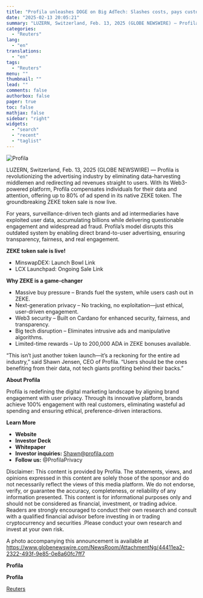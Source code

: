 ```yaml
---
title: "Profila unleashes DOGE on Big AdTech: Slashes costs, pays customers 80% of revenues in ZEKE"
date: "2025-02-13 20:05:21"
summary: "LUZERN, Switzerland, Feb. 13, 2025 (GLOBE NEWSWIRE) — Profila is revolutionizing the advertising industry by eliminating data-harvesting middlemen and redirecting ad revenues straight to users. With its Web3-powered platform, Profila compensates individuals for their data and attention, offering up to 80% of ad spend in its native ZEKE token. The..."
categories:
  - "Reuters"
lang:
  - "en"
translations:
  - "en"
tags:
  - "Reuters"
menu: ""
thumbnail: ""
lead: ""
comments: false
authorbox: false
pager: true
toc: false
mathjax: false
sidebar: "right"
widgets:
  - "search"
  - "recent"
  - "taglist"
---
```


![Profila](https://s3.tradingview.com/news/image/tag:reuters.com,2025-02-13:newsml_GNXcfN0rk-5704bccf2330a337e1606e19e7767f0e-resized.jpeg)

LUZERN, Switzerland, Feb. 13, 2025 (GLOBE NEWSWIRE) — Profila is revolutionizing the advertising industry by eliminating data-harvesting middlemen and redirecting ad revenues straight to users. With its Web3-powered platform, Profila compensates individuals for their data and attention, offering up to 80% of ad spend in its native ZEKE token. The groundbreaking ZEKE token sale is now live.

For years, surveillance-driven tech giants and ad intermediaries have exploited user data, accumulating billions while delivering questionable engagement and widespread ad fraud. Profila’s model disrupts this outdated system by enabling direct brand-to-user advertising, ensuring transparency, fairness, and real engagement.

**ZEKE token sale is live!**

* MinswapDEX: Launch Bowl Link
* LCX Launchpad: Ongoing Sale Link

**Why ZEKE is a game-changer**

* Massive buy pressure – Brands fuel the system, while users cash out in ZEKE.
* Next-generation privacy – No tracking, no exploitation—just ethical, user-driven engagement.
* Web3 security – Built on Cardano for enhanced security, fairness, and transparency.
* Big tech disruption – Eliminates intrusive ads and manipulative algorithms.
* Limited-time rewards – Up to 200,000 ADA in ZEKE bonuses available.

“This isn’t just another token launch—it’s a reckoning for the entire ad industry,” said Shawn Jensen, CEO of Profila. “Users should be the ones benefiting from their data, not tech giants profiting behind their backs.”

**About Profila**

Profila is redefining the digital marketing landscape by aligning brand engagement with user privacy. Through its innovative platform, brands achieve 100% engagement with real customers, eliminating wasteful ad spending and ensuring ethical, preference-driven interactions.

**Learn More**

* **Website**
* **Investor Deck**
* **Whitepaper**
* **Investor inquiries:** Shawn@profila.com
* **Follow us:** @ProfilaPrivacy

Disclaimer: This content is provided by Profila. The statements, views, and opinions expressed in this content are solely those of the sponsor and do not necessarily reflect the views of this media platform. We do not endorse, verify, or guarantee the accuracy, completeness, or reliability of any information presented. This content is for informational purposes only and should not be considered as financial, investment, or trading advice. Readers are strongly encouraged to conduct their own research and consult with a qualified financial advisor before investing in or trading cryptocurrency and securities .Please conduct your own research and invest at your own risk.

A photo accompanying this announcement is available at https://www.globenewswire.com/NewsRoom/AttachmentNg/44411ea2-2322-493f-9e85-0e8a60fc7ff7

**Profila** 

**Profila**

[Reuters](https://www.tradingview.com/news/reuters.com,2025-02-13:newsml_GNXcfN0rk:0-profila-unleashes-doge-on-big-adtech-slashes-costs-pays-customers-80-of-revenues-in-zeke/)
